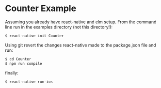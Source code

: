 # Counter Example

Assuming you already have react-native and elm setup. From the command 
line run in the examples directory (not this directory!):

```bash
$ react-native init Counter
```

Using git revert the changes react-native made to the package.json file 
and run:

```bash
$ cd Counter
$ npm run compile 
```

finally:

```bash
$ react-native run-ios 
```

